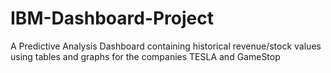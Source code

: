 # IBM-Dashboard-Project
A Predictive Analysis Dashboard containing historical revenue/stock values using tables and graphs for the companies TESLA and GameStop
